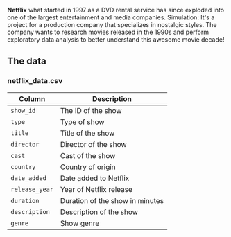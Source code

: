 **Netflix** what started in 1997 as a DVD rental service has since exploded into one of the largest entertainment and media companies.
Simulation: It's a project for a production company that specializes in nostalgic styles. The company wants to research movies released in the 1990s and perform exploratory data analysis to better understand this awesome movie decade!


## The data
### **netflix_data.csv**
| Column | Description |
|--------|-------------|
| `show_id` | The ID of the show |
| `type` | Type of show |
| `title` | Title of the show |
| `director` | Director of the show |
| `cast` | Cast of the show |
| `country` | Country of origin |
| `date_added` | Date added to Netflix |
| `release_year` | Year of Netflix release |
| `duration` | Duration of the show in minutes |
| `description` | Description of the show |
| `genre` | Show genre |
